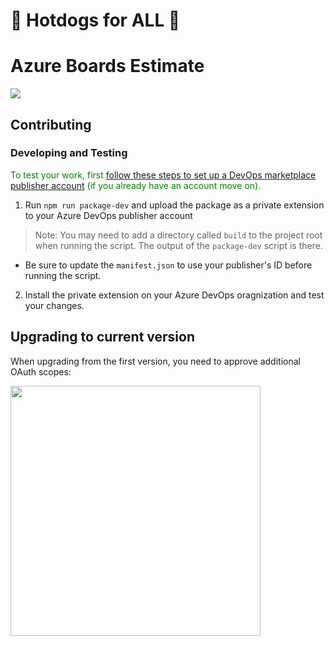 # 🌭 Hotdogs for ALL 🌭

# Azure Boards Estimate

![](https://github.com/cschleiden/azure-boards-estimate/workflows/Build%20&%20Deploy/badge.svg)

## Contributing

### Developing and Testing

<span style="color: green">To test your work, first [follow these steps to set up a DevOps marketplace publisher account](https://docs.microsoft.com/en-us/azure/devops/extend/publish/overview?view=azure-devops) (if you already have an account move on).

1. Run `npm run package-dev` and upload the package as a private extension to your  Azure DevOps publisher account
> Note: You may need to add a directory called `build` to the project root when running the script. The output of the `package-dev` script is there.
 - Be sure to update the `manifest.json` to use your publisher's ID before running the script.
2. Install the private extension on your Azure DevOps oragnization and test your changes.


## Upgrading to current version

When upgrading from the first version, you need to approve additional OAuth scopes:

<img src="https://user-images.githubusercontent.com/2201819/55303550-bc25c780-53fb-11e9-9379-0a64e3fb1014.png" width="400px" />
